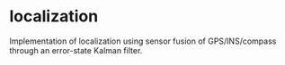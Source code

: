 # localization
Implementation of localization using sensor fusion of GPS/INS/compass through an error-state Kalman filter.
